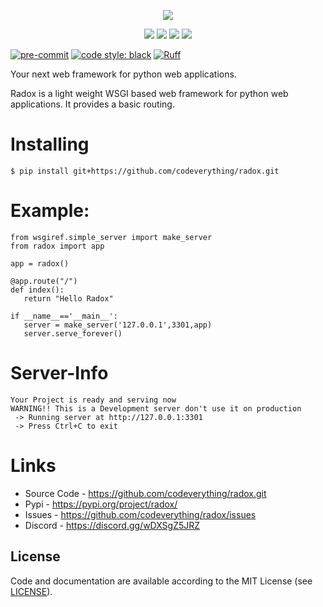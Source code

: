 
<p align="center">
<img src="/logo/logo.png"></p>

<p align="center">
  <img src="https://img.shields.io/github/license/codeverything/radox?color=FFBB00">

  <img src="https://img.shields.io/github/issues/codeverything/radox?color=EA4335">
  <img src="https://img.shields.io/pypi/v/radox.svg?color=4285F4">

  <img src="https://sonarcloud.io/api/project_badges/measure?project=codeverything_radox&metric=alert_status">

</p>

<!-- BADGIE TIME -->

[![pre-commit](https://img.shields.io/badge/pre--commit-enabled-brightgreen?logo=pre-commit)](https://github.com/pre-commit/pre-commit)
[![code style: black](https://img.shields.io/badge/code_style-black-000000.svg)](https://github.com/psf/black)
[![Ruff](https://img.shields.io/endpoint?url=https://raw.githubusercontent.com/astral-sh/ruff/main/assets/badge/v2.json)](https://github.com/astral-sh/ruff)

<!-- END BADGIE TIME -->

Your next web framework for python web applications.

Radox is a light weight WSGI based web framework for python web applications. It provides a basic routing.

# Installing
```
$ pip install git+https://github.com/codeverything/radox.git
```

# Example:
```
from wsgiref.simple_server import make_server
from radox import app

app = radox()

@app.route("/")
def index():
   return "Hello Radox"

if __name__=='__main__':
   server = make_server('127.0.0.1',3301,app)
   server.serve_forever()
```

# Server-Info
```
Your Project is ready and serving now
WARNING!! This is a Development server don't use it on production
 -> Running server at http://127.0.0.1:3301
 -> Press Ctrl+C to exit
 ```

# Links

* Source Code - https://github.com/codeverything/radox.git
* Pypi        - https://pypi.org/project/radox/
* Issues      - https://github.com/codeverything/radox/issues
* Discord     - https://discord.gg/wDXSgZ5JRZ

License
-------



Code and documentation are available according to the MIT License (see [LICENSE](https://github.com/codeverything/radox/blob/main/LICENSE)).
